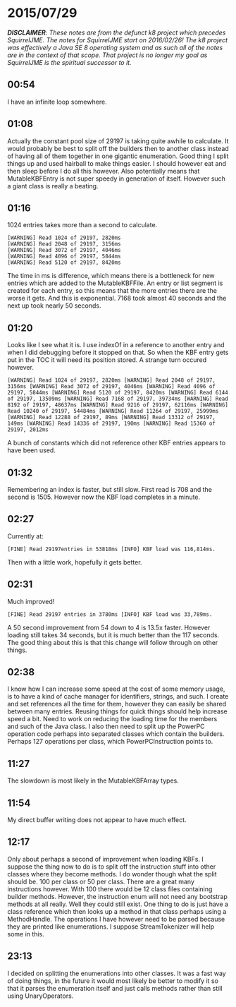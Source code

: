 # 2015/07/29

***DISCLAIMER***: _These notes are from the defunct k8 project which_
_precedes SquirrelJME. The notes for SquirrelJME start on 2016/02/26!_
_The k8 project was effectively a Java SE 8 operating system and as such_
_all of the notes are in the context of that scope. That project is no_
_longer my goal as SquirrelJME is the spiritual successor to it._

## 00:54

I have an infinite loop somewhere.

## 01:08

Actually the constant pool size of 29197 is taking quite awhile to calculate.
It would probably be best to split off the builders then to another class
instead of having all of them together in one gigantic enumeration. Good thing
I split things up and used hairball to make things easier. I should however
eat and then sleep before I do all this however. Also potentially means that
MutableKBFEntry is not super speedy in generation of itself. However such a
giant class is really a beating.

## 01:16

1024 entries takes more than a second to calculate.

    
    
    [WARNING] Read 1024 of 29197, 2820ms
    [WARNING] Read 2048 of 29197, 3156ms
    [WARNING] Read 3072 of 29197, 4046ms
    [WARNING] Read 4096 of 29197, 5844ms
    [WARNING] Read 5120 of 29197, 8420ms
    

The time in ms is difference, which means there is a bottleneck for new
entries which are added to the MutableKBFFile. An entry or list segment is
created for each entry, so this means that the more entries there are the
worse it gets. And this is exponential. 7168 took almost 40 seconds and the
next up took nearly 50 seconds.

## 01:20

Looks like I see what it is. I use indexOf in a reference to another entry and
when I did debugging before it stopped on that. So when the KBF entry gets put
in the TOC it will need its position stored. A strange turn occured however.

` [WARNING] Read 1024 of 29197, 2820ms [WARNING] Read 2048 of 29197, 3156ms
[WARNING] Read 3072 of 29197, 4046ms [WARNING] Read 4096 of 29197, 5844ms
[WARNING] Read 5120 of 29197, 8420ms [WARNING] Read 6144 of 29197, 13509ms
[WARNING] Read 7168 of 29197, 39734ms [WARNING] Read 8192 of 29197, 48637ms
[WARNING] Read 9216 of 29197, 62116ms [WARNING] Read 10240 of 29197, 54484ms
[WARNING] Read 11264 of 29197, 25999ms [WARNING] Read 12288 of 29197, 89ms
[WARNING] Read 13312 of 29197, 149ms [WARNING] Read 14336 of 29197, 190ms
[WARNING] Read 15360 of 29197, 2012ms `

A bunch of constants which did not reference other KBF entries appears to have
been used.

## 01:32

Remembering an index is faster, but still slow. First read is 708 and the
second is 1505. However now the KBF load completes in a minute.

## 02:27

Currently at:

` [FINE] Read 29197entries in 53818ms [INFO] KBF load was 116,814ms. `

Then with a little work, hopefully it gets better.

## 02:31

Much improved!

` [FINE] Read 29197 entries in 3780ms [INFO] KBF load was 33,789ms. `

A 50 second improvement from 54 down to 4 is 13.5x faster. However loading
still takes 34 seconds, but it is much better than the 117 seconds. The good
thing about this is that this change will follow through on other things.

## 02:38

I know how I can increase some speed at the cost of some memory usage, is to
have a kind of cache manager for identifiers, strings, and such. I create and
set references all the time for them, however they can easily be shared
between many entries. Reusing things for quick things should help increase
speed a bit. Need to work on reducing the loading time for the members and
such of the Java class. I also then need to split up the PowerPC operation
code perhaps into separated classes which contain the builders. Perhaps 127
operations per class, which PowerPCInstruction points to.

## 11:27

The slowdown is most likely in the MutableKBFArray types.

## 11:54

My direct buffer writing does not appear to have much effect.

## 12:17

Only about perhaps a second of improvement when loading KBFs. I suppose the
thing now to do is to split off the instruction stuff into other classes where
they become methods. I do wonder though what the split should be. 100 per
class or 50 per class. There are a great many instructions however. With 100
there would be 12 class files containing builder methods. However, the
instruction enum will not need any bootstrap methods at all really. Well they
could still exist. One thing to do is just have a class reference which then
looks up a method in that class perhaps using a MethodHandle. The operations I
have however need to be parsed because they are printed like enumerations. I
suppose StreamTokenizer will help some in this.

## 23:13

I decided on splitting the enumerations into other classes. It was a fast way
of doing things, in the future it would most likely be better to modify it so
that it parses the enumeration itself and just calls methods rather than still
using UnaryOperators.

